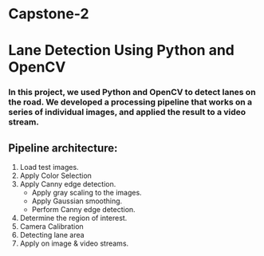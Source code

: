 # Capstone-2
# **Lane Detection Using Python and OpenCV** 
### In this project, we used Python and OpenCV to detect lanes on the road. We developed a processing pipeline that works on a series of individual images, and applied the result to a video stream.

Pipeline architecture:
---
1. Load test images.
2. Apply Color Selection
3. Apply Canny edge detection.
   - Apply gray scaling to the images.
   - Apply Gaussian smoothing.
   - Perform Canny edge detection.
4. Determine the region of interest.
5. Camera Calibration
6. Detecting lane area
7. Apply on image & video streams.



